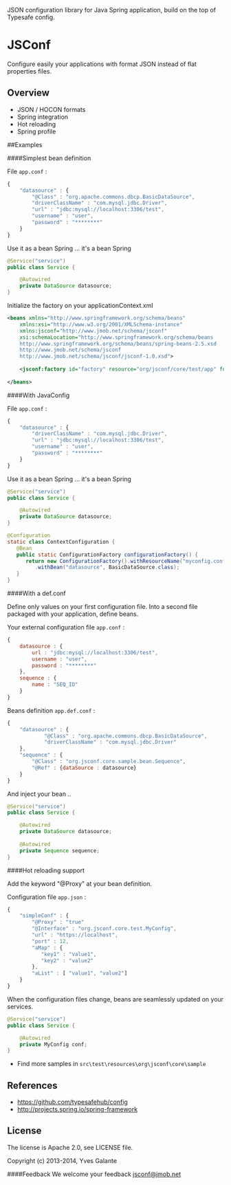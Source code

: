 JSON configuration library for Java Spring application, build on the top of Typesafe config.

JSConf
======

Configure easily your applications with format JSON instead of flat properties files.

## Overview

- JSON / HOCON formats
- Spring integration 
- Hot reloading
- Spring profile


##Examples

####Simplest bean definition 

File `app.conf` :

```javascript
{
	"datasource" : {
	    "@Class" : "org.apache.commons.dbcp.BasicDataSource",
	    "driverClassName" : "com.mysql.jdbc.Driver",
	    "url" : "jdbc:mysql://localhost:3306/test",
	    "username" : "user",
	    "password" : "********"
	}
}
```
Use it as a bean Spring ... it's a bean Spring 
```java  
@Service("service")
public class Service {

	@Autowired
    private DataSource datasource;
}
```

Initialize the factory on your applicationContext.xml
```xml  
<beans xmlns="http://www.springframework.org/schema/beans"
	xmlns:xsi="http://www.w3.org/2001/XMLSchema-instance" 
    xmlns:jsconf="http://www.jmob.net/schema/jsconf"
	xsi:schemaLocation="http://www.springframework.org/schema/beans
	http://www.springframework.org/schema/beans/spring-beans-2.5.xsd
	http://www.jmob.net/schema/jsconf
	http://www.jmob.net/schema/jsconf/jsconf-1.0.xsd">
	
	<jsconf:factory id="factory" resource="org/jsconf/core/test/app" format="CONF"/>
	 
</beans>
```

####With JavaConfig

File `app.conf` :

```javascript
{
	"datasource" : {
	    "driverClassName" : "com.mysql.jdbc.Driver",
	    "url" : "jdbc:mysql://localhost:3306/test",
	    "username" : "user",
	    "password" : "********"
	}
}
```
Use it as a bean Spring ... it's a bean Spring 
```java  
@Service("service")
public class Service {

	@Autowired
    private DataSource datasource;
}
```

```java  
@Configuration
static class ContextConfiguration {
   @Bean
   public static ConfigurationFactory configurationFactory() {
      return new ConfigurationFactory().withResourceName("myconfig.conf")
         .withBean("datasource", BasicDataSource.class);
   }
}
```

####With a def.conf

Define only values on your first configuration file. 
Into a second file packaged with your application, define beans.

Your external configuration file `app.conf` :

```javascript
{
	datasource : {
	    url : "jdbc:mysql://localhost:3306/test",
	    username : "user",
	    password : "********"
	}, 
	sequence : {
 		name : "SEQ_ID"
	}
}
```

Beans definition `app.def.conf`  :

```javascript
{
	"datasource" : {
	        "@Class" : "org.apache.commons.dbcp.BasicDataSource",
	        "driverClassName" : "com.mysql.jdbc.Driver"
	},     
	"sequence" : {
        "@Class" : "org.jsconf.core.sample.bean.Sequence",
        "@Ref" : {dataSource : datasource}
    }
}
```

And inject your bean ..

```java  
@Service("service")
public class Service {

	@Autowired
    private DataSource datasource;
    
	@Autowired
    private Sequence sequence;
}
```

####Hot reloading support 

Add the keyword "@Proxy" at your bean definition.

Configuration file `app.json` :

```javascript
{
	"simpleConf" : {
	    "@Proxy" : "true"
	    "@Interface" : "org.jsconf.core.test.MyConfig",
	    "url" : "https://localhost",
	    "port" : 12,
	    "aMap" : {
	       "key1" : "value1",
	       "key2" : "value2"
	    },
	    "aList" : [ "value1", "value2"]
	}
}
```
When the configuration files change, beans are seamlessly updated on your services.

```java  
@Service("service")
public class Service {

    @Autowired
    private MyConfig conf;
}
```

- Find more samples in `src\test\resources\org\jsconf\core\sample`

## References

- https://github.com/typesafehub/config
- http://projects.spring.io/spring-framework

## License

The license is Apache 2.0, see LICENSE file.

Copyright (c) 2013-2014, Yves Galante

####Feedback 
We welcome your feedback jsconf@jmob.net
